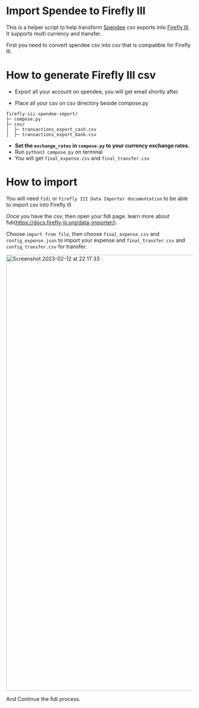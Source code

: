 # Import Spendee to Firefly III

This is a helper script to help transform [Spendee](https://www.spendee.com/) csv exports into [Firefly III](https://www.firefly-iii.org/). It supports multi currency and transfer.

First you need to convert spendee csv into csv that is compatible for Firefly III.

# How to generate Firefly III csv

- Export all your account on spendee, you will get email shortly after.

- Place all your csv on csv directory beside compose.py

```
firefly-iii-spendee-import/
├─ compose.py
├─ csv/
│  ├─ transactions_export_cash.csv
│  ├─ transactions_export_bank.csv
```

- **Set the `exchange_rates` in `compose.py` to your currency exchange rates.**
- Run `python3 compose.py` on terminal
- You will get `final_expense.csv` and `final_transfer.csv`

# How to import

You will need `fidi` or `Firefly III Data Importer documentation` to be able to import csv into Firefly III

Once you have the csv, then open your fidi page. learn more about fidi(https://docs.firefly-iii.org/data-importer/).

Choose `import from file`, then choose `final_expense.csv` and `config_expense.json` to import your expense and `final_transfer.csv` and `config_transfer.csv` for transfer.

<img width="1179" alt="Screenshot 2023-02-12 at 22 17 33" src="https://user-images.githubusercontent.com/16457495/218319753-54ea989f-6fe8-4731-8412-880b573f1116.png">

And Continue the fidi process.
